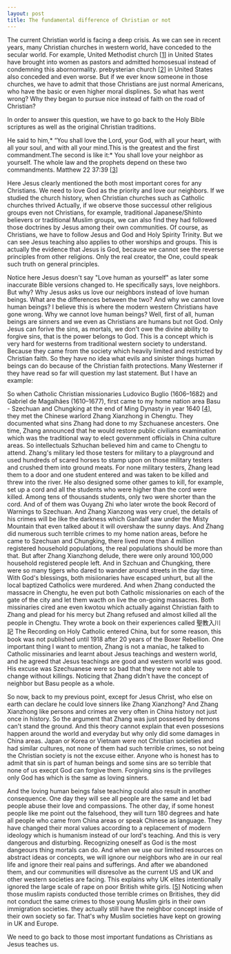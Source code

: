 ```yaml
---
layout: post
title: The fundamental difference of Christian or not
---
```


The current Christian world is facing a deep crisis. As we can see in recent years, many Christian churches in western world, have conceded to the secular world. For example, United Methodist church [[1]] in United States have brought into women as pastors and admitted homosesual instead of condemning this abornormality. prebysterian church [[2]] in United States also conceded and even worse. But if we ever know someone in those churches, we have to admit that those Christians are just normal Americans,
who have the basic or even higher moral displines. So what has went wrong? Why they began to pursue nice instead of faith on the road of Christian?

 In order to answer this question, we have to go back to the Holy Bible scriptures as well as the original Christian traditions. 

 He said to him,* “You shall love the Lord, your God, with all your heart, with all your soul, and with all your mind.This is the greatest and the first commandment.The second is like it:* You shall love your neighbor as yourself. The whole law and the prophets depend on these two commandments. Matthew 22 37:39 [[3]]

 Here Jesus clearly mentioned the both most important cores for any Christians. We need to love God as the priority and love our neighbors. If we studied the church history, when Christian churches such as Catholic churches thrived Actually, if we observe those successul other religious groups even not Christians, for example, traditional Japanese/Shinto believers or traditional Muslim groups, we can also find they had followed those doctrines by Jesus among their own communities. Of course, as Christians, we have to follow Jesus and God and Holy Spirity Trinity. But we can see Jesus teaching also applies to other worships and groups. This is actually the evidence that Jesus is God, because we cannot see the reverse principles from other religions. Only the real creator, the One, could speak such truth on general principles. 

Notice here Jesus doesn't say "Love human as yourself" as later some inaccurate Bible versions changed to. He specifically says, love neighbors. But why? Why Jesus asks us love our neighbors instead of love human beings. What are the differences between the two? And why we cannot love human beings? I believe this is where the modern western Christians have gone wrong. Why we cannot love human beings? Well, first of all, human beings are sinners and we even as Christians are humans but not God. Only Jesus can forive the sins, as mortals, we don't owe the divine ability to forgive sins, that is the power belongs to God. This is a concept which is very hard for westerns from traditional western society to understand. Because they came from the society which heavily limited and restricted by Christian faith. So they have no idea what evils and sinister things human beings can do because of the Christian faith protections. Many Westerner if they have read so far will question my last statement. But I have an example: 

So when Catholic Christian missionaries Ludovico Buglio (1606–1682) and Gabriel de Magalhães (1610–1677), first came to my home nation area Basu - Szechuan and Chungking at the end of Ming Dynasty in year 1640 [[4]], they met the Chinese warlord Zhang Xianzhong in Chengtu. They documented what sins Zhang had done to my Szchuanese ancesters. One time, Zhang announced that he would restore public civilians examination which was the traditional way to elect government officials in China culture areas. So intellectuals Szhuchan believed him and came to Chengtu to attend. Zhang's military led those testers for military to a playground and used hundreds of scared horses to stamp upon on those military testers and crushed them into ground meats. For none military testers, Zhang lead them to a door and one student entered and was taken to be killed and threw into the river. He also designed some other games to kill, for example, set up a cord and all the students who were higher than the cord were killed. Among tens of thousands students, only two were shorter than the cord. And of of them was Ouyang Zhi who later wrote the book Record of Warnings to Szechuan. And Zhang Xianzong was very cruel, the details of his crimes will be like the darkness which Gandalf saw under the Misty Mountain that even talked about it will overshaw the sunny days. And Zhang did numerous such terrible crimes to my home nation areas, before he came to Szechuan and Chungking, there lived more than 4 million registered household populations, the real populations should be more than that. But after Zhang Xianzhong delude, there were only around 100,000 household registered people left. And in Szchuan and Chungking, there were so many tigers who dared to wander around streets in the day time. With God's blessings, both misiionaries have escaped unhurt, but all the local baptized Catholics were murdered. And when Zhang conducted the massacre in Chengtu, he even put both Catholic missionaries on each of the gate of the city and let them wacth on live the on-going massacres. Both missinaries cired ane even kwotou which actually against Christian faith to Zhang and plead for his mercy but Zhang refused and almost killed all the people in Chengtu. They wrote a book on their experiences called 聖教入川記 The Recording on Holy Catholic entered China, but for some reason, this book was not published until 1918 after 20 years of the Boxer Rebellion. One important thing I want to mention, Zhang is not a maniac, he talked to Catholic missinaries and learnt about Jesus teachings and western world, and he agreed that Jesus teachings are good and western world was good. His excuse was Szechuanese were so bad that they were not able to change without killings. Noticing that Zhang didn't have the concept of neighbor but Basu people as a whole. 

So now, back to my previous point, except for Jesus Christ, who else on earth can declare he could love sinners like Zhang Xianzhong? And Zhang Xianzhong like persons and crimes are very often in China history not just once in history. So the argument that Zhang was just possesed by demons can't stand the ground. And this theory cannot explain that even possesions happen around the world and everyday but why only did some damages in China areas. Japan or Korea or Vietnam were not Christian societies and had similar cultures, not none of them had such terrible crimes, so not being the Christian society is not the excuse either. Anyone who is honest has to admit that sin is part of human beings and some sins are so terrible that none of us execpt God can forgive them. Forgiving sins is the prvilleges only God has which is the same as loving sinners.

And the loving human beings false teaching could also result in another consequence. One day they will see all people are the same and let bad people abuse their love and compassions. The other day, if some honest people like me point out the falsehood, they will turn 180 degrees and hate all people who came from China areas or speak Chinese as language. They have changed their moral values according to a replacement of modern ideology which is humanism instead of our lord's teaching. And this is very dangerous and disturbing. Recognizing oneself as God is the most dangeours thing mortals can do. And when we use our limited resources on abstract ideas or concepts, we will ignore our neighbors who are in our real life and ignore their real pains and sufferings. And after we abandoned them, and our communities will disresolve as the current US and UK and other western societies are facing. This explains why UK elites intentionally ignored the large scale of rape on poor British white girls. [[5]] Noticing when those muslim rapists conducted those terrible crimes on Britishes, they did not conduct the same crimes to those young Muslim girls in their own immigration societies. they actually still have the neighbor concept inside of their own society so far. That's why Muslim societies have kept on growing in UK and Europe. 

We need to go back to those most important fundations as Christians as Jesus teaches us. 




[1]: https://www.umc.org/en/content/ask-the-umc-what-is-the-churchs-position-on-homosexuality
[2]: https://www.pcusa.org/resource/church-and-homosexuality
[3]: https://bible.usccb.org/bible/matthew/22#:~:text=37j%20He%20said%20to,depend%20on%20these%20two%20commandments.%E2%80%9D
[4]: https://www.cuhk.edu.hk/ics/journal/articles/v52p065.pdf
[5]: https://www.newindianexpress.com/opinions/columns/ravi-shankar/2025/Jan/11/britains-rape-jihad

